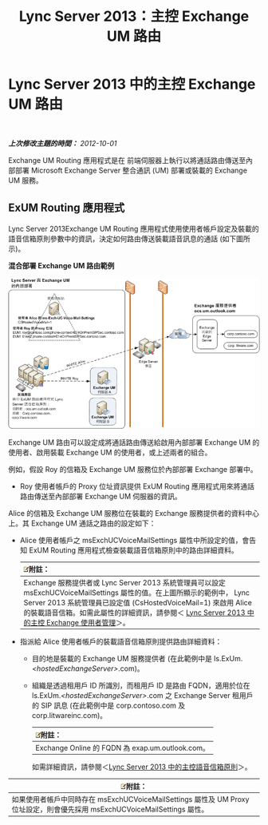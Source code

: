 ﻿---
title: Lync Server 2013：主控 Exchange UM 路由
TOCTitle: 主控 Exchange UM 路由
ms:assetid: 6c90dc8b-6aef-4ce8-b483-37c7b5a553c2
ms:mtpsurl: https://technet.microsoft.com/zh-tw/library/Gg398512(v=OCS.15)
ms:contentKeyID: 49291240
ms.date: 08/10/2015
mtps_version: v=OCS.15
ms.translationtype: HT
---

# Lync Server 2013 中的主控 Exchange UM 路由

 

_**上次修改主題的時間：** 2012-10-01_

Exchange UM Routing 應用程式是在 前端伺服器上執行以將通話路由傳送至內部部署 Microsoft Exchange Server 整合通訊 (UM) 部署或裝載的 Exchange UM 服務。

## ExUM Routing 應用程式

Lync Server 2013Exchange UM Routing 應用程式使用使用者帳戶設定及裝載的語音信箱原則參數中的資訊，決定如何路由傳送裝載語音訊息的通話 (如下圖所示)。

**混合部署 Exchange UM 路由範例**

![內部部署 Lync Server Exchange UM 部署](images/Gg398512.75258286-1f23-487b-bf46-d8538e7d540e(OCS.15).jpg "內部部署 Lync Server Exchange UM 部署")

Exchange UM 路由可以設定成將通話路由傳送給啟用內部部署 Exchange UM 的使用者、啟用裝載 Exchange UM 的使用者，或上述兩者的組合。

例如，假設 Roy 的信箱及 Exchange UM 服務位於內部部署 Exchange 部署中。

  - Roy 使用者帳戶的 Proxy 位址資訊提供 ExUM Routing 應用程式用來將通話路由傳送至內部部署 Exchange UM 伺服器的資訊。

Alice 的信箱及 Exchange UM 服務位在裝載的 Exchange 服務提供者的資料中心上。其 Exchange UM 通話之路由的設定如下：

  - Alice 使用者帳戶之 msExchUCVoiceMailSettings 屬性中所設定的值，會告知 ExUM Routing 應用程式檢查裝載語音信箱原則中的路由詳細資料。
    
    <table>
    <thead>
    <tr class="header">
    <th><img src="images/Gg398811.note(OCS.15).gif" title="note" alt="note" />附註：</th>
    </tr>
    </thead>
    <tbody>
    <tr class="odd">
    <td>Exchange 服務提供者或 Lync Server 2013 系統管理員可以設定 msExchUCVoiceMailSettings 屬性的值。在上圖所顯示的範例中， Lync Server 2013 系統管理員已設定值 (CsHostedVoiceMail=1) 來啟用 Alice 的裝載語音信箱。如需此屬性的詳細資訊，請參閱＜ <a href="lync-server-2013-hosted-exchange-user-management.md">Lync Server 2013 中的主控 Exchange 使用者管理</a>＞。</td>
    </tr>
    </tbody>
    </table>


  - 指派給 Alice 使用者帳戶的裝載語音信箱原則提供路由詳細資料：
    
      - 目的地是裝載的 Exchange UM 服務提供者 (在此範例中是 ls.ExUm.*\<hostedExchangeServer\>*.com)。
    
      - 組織是透過租用戶 ID 所識別，而租用戶 ID 是路由 FQDN，適用於位在 ls.ExUm.*\<hostedExchangeServer\>*.com 之 Exchange Server 租用戶的 SIP 訊息 (在此範例中是 corp.contoso.com 及 corp.litwareinc.com)。
        
        <table>
        <thead>
        <tr class="header">
        <th><img src="images/Gg398811.note(OCS.15).gif" title="note" alt="note" />附註：</th>
        </tr>
        </thead>
        <tbody>
        <tr class="odd">
        <td>Exchange Online 的 FQDN 為 exap.um.outlook.com。</td>
        </tr>
        </tbody>
        </table>
        
        如需詳細資訊，請參閱＜[Lync Server 2013 中的主控語音信箱原則](lync-server-2013-hosted-voice-mail-policies.md)＞。

<table>
<thead>
<tr class="header">
<th><img src="images/Gg398811.note(OCS.15).gif" title="note" alt="note" />附註：</th>
</tr>
</thead>
<tbody>
<tr class="odd">
<td>如果使用者帳戶中同時存在 msExchUCVoiceMailSettings 屬性及 UM Proxy 位址設定，則會優先採用 msExchUCVoiceMailSettings 屬性。</td>
</tr>
</tbody>
</table>

